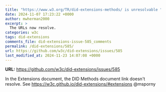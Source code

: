 ```yaml
---
title: "https://www.w3.org/TR/did-extensions-methods/ is unresolvable "
date: 2024-11-07 17:23:22 +0000
author: mwherman2000
excerpt: >
  The URLs now resolve.
categories: w3c
tags: did-extensions
comments_file: did-extensions-issue-585_comments
permalink: /did-extensions/585/
url: https://github.com/w3c/did-extensions/issues/585
last_modified_at: 2024-11-23 14:07:08 +0000
---
```



**URL:** https://github.com/w3c/did-extensions/issues/585

In the Extensions document, the DID Methods document link doesn't resolve.
See https://w3c.github.io/did-extensions/#extensions
@msporny 